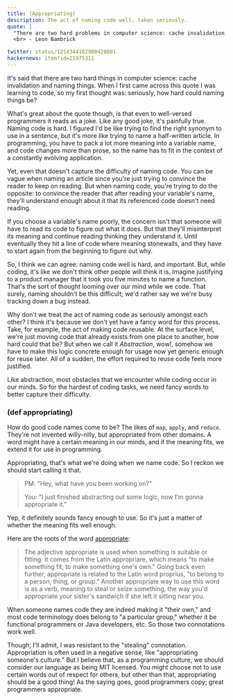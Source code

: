 ```yaml
---
title: (Appropriating)
description: The act of naming code well, taken seriously.
quote: |
  "There are two hard problems in computer science: cache invalidation, naming things, and off-by-1 errors."
  <br> - Leon Bambrick

twitter: status/1214344182900428801
hackernews: item?id=21975311
---
```


It's said that there are two hard things in computer science: cache invalidation and naming things. When I first came across this quote I was learning to code, so my first thought was: seriously, how hard could naming things be?

What's great about the quote though, is that even to well-versed programmers it reads as a joke. Like any good joke, it's painfully true. Naming code is hard. I figured  I'd be like trying to find the right synonym to use in a sentence, but it's more like trying to name a half-written article. In programming, you have to pack a lot more meaning into a variable name, and code changes more than prose, so the name has to fit in the context of a constantly evolving application.

Yet, even that doesn't capture the difficulty of naming code. You can be vague when naming an article since you're just trying to convince the reader to keep on reading. But when naming code, you're trying to do the opposite: to convince the reader that after reading your variable's name, they'll understand enough about it that its referenced code doesn't need reading. 

If you choose a variable's name poorly, the concern isn't that someone will have to read its code to figure out what it does. But that they'll misinterpret its meaning and continue reading thinking they understand it. Until eventually they hit a line of code where meaning stonewalls, and they have to start again from the beginning to figure out why. 

So, I think we can agree: naming code well is hard, and important. But, while coding, it's like we don't think other people will think it is. Imagine justifying to a product manager that it took you five minutes to name a function. That's the sort of thought looming over our mind while we code. That surely, naming shouldn't be this difficult; we'd rather say we we're busy tracking down a bug instead.

Why don't we treat the act of naming code as seriously amongst each other? I think it's because we don't yet have a fancy word for this process. Take, for example, the act of making code reusable. At the surface level, we're just moving code that already exists from one place to another, how hard could that be? But when we call it *Abstraction*, wow!, somehow we have to make this logic concrete enough for usage now yet generic enough for reuse later. All of a sudden, the effort required to reuse code feels more justified. 

Like abstraction, most obstacles that we encounter while coding occur in our minds. So for the hardest of coding tasks, we need fancy words to better capture their difficulty. 

### (def appropriating)

How do good code names come to be? The likes of `map`, `apply`, and `reduce`. They're not invented willy-nilly, but appropriated from other domains. A word might have a certain meaning in our minds, and if the meaning fits, we extend it for use in programming.

Appropriating, that's what we're doing when we name code. So I reckon we should start calling it that.  

> PM: "Hey, what have you been working on?"
>
> You: "I just finished abstracting out some logic, now I'm gonna appropriate it."


Yep, it definitely sounds fancy enough to use. So it's just a matter of whether the meaning fits well enough.

Here are the roots of the word [appropriate](https://www.vocabulary.com/dictionary/appropriate):

> The adjective appropriate is used when something is suitable or fitting. It comes from the Latin appropriare, which means "to make something fit, to make something one's own." Going back even further, appropriate is related to the Latin word proprius, "to belong to a person, thing, or group." Another appropriate way to use this word is as a verb, meaning to steal or seize something, the way you'd appropriate your sister's sandwich if she left it sitting near you.

When someone names code they are indeed making it "their own," and most code terminology does belong to "a particular group," whether it be functional programmers or Java developers, etc. So those two connotations work well. 

Though, I'll admit, I was resistant to the "stealing" connotation. Appropriation is often used in a negative sense, like "appropriating someone's culture." But I believe that, as a programming culture, we should consider our language as being MIT licensed. You might choose not to use certain words out of respect for others, but other than that, appropriating should be a good thing! As the saying goes, good programmers copy; great programmers appropriate.
